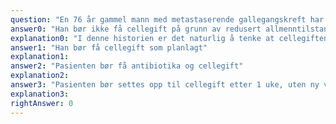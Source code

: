 ```yaml
---
question: "En 76 år gammel mann med metastaserende gallegangskreft har startet behandling med 2. linjes cytostatika for 12 uker siden. De siste 5 ukene har han vært veldig sliten og har vært sengeliggende det meste av dagen. Han har ingen annen sykdom. Han har time til ny cellegiftbehandling, og kommer til konsultasjon på lokalsykehuset. Her diskuteres videre opplegg i lys av pasientens funksjonsnivå. Denne mannen vurderes å være i funksjonsstatus ECOG 3. Blodprøvene (differentialtelling og CRP) er fine. Hva bør videre tiltak være for denne pasienten?"
answer0: "Han bør ikke få cellegift på grunn av redusert allmenntilstand"
explanation0: "I denne historien er det naturlig å tenke at cellegiften ikke hjelper, og at pasientens kreftsykdom påvirker allmenntilstanden i negativ retning. Man bør da avslutte videre cellegiftbehandling da han har en aggressiv krefttype med lav sannsynlighet for effekt av cellegift, og man bør heller tilby lindrende behandling."
answer1: "Han bør få cellegift som planlagt"
explanation1:
answer2: "Pasienten bør få antibiotika og cellegift"
explanation2:
answer3: "Pasienten bør settes opp til cellegift etter 1 uke, uten ny vurdering"
explanation3:
rightAnswer: 0
---
```

